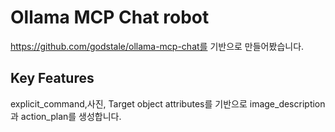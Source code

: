 # Ollama MCP Chat robot

https://github.com/godstale/ollama-mcp-chat를 기반으로 만들어봤습니다.

## Key Features

explicit_command,사진, Target object attributes를 기반으로 image_description과 action_plan를 생성합니다.
